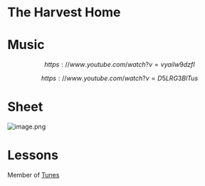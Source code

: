 # The Harvest Home   
# Music   

$$
https://www.youtube.com/watch?v=vyaiIw9dzfI
$$

$$
https://www.youtube.com/watch?v=D5LRG3BlTus
$$
# Sheet   
![image.png](files/image_m.png)    
# Lessons   
   
Member of [Tunes](tunes.md)    
   
